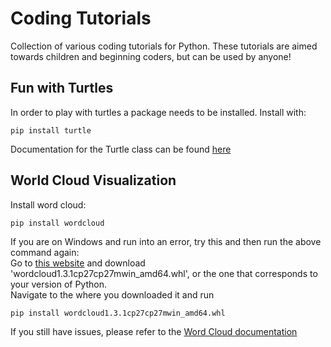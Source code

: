 # Coding Tutorials
Collection of various coding tutorials for Python. These tutorials are aimed towards children and
beginning coders, but can be used by anyone!

## Fun with Turtles
In order to play with turtles a package needs to be installed. Install with:  
```
pip install turtle
```    
Documentation for the Turtle class can be found [here](https://docs.python.org/3.5/library/turtle.html)  

## World Cloud Visualization  
Install word cloud:  
```
pip install wordcloud
```  
If you are on Windows and run into an error, try this and then run the above command again:  
Go to [this website](http://www.lfd.uci.edu/~gohlke/pythonlibs/#wordcloud) and download 
'wordcloud1.3.1cp27cp27mwin_amd64.whl', or the one that corresponds to your version of Python.  
Navigate to the where you downloaded it and run  
```
pip install wordcloud1.3.1cp27cp27mwin_amd64.whl
```  
If you still have issues, please refer to the [Word Cloud documentation](https://github.com/amueller/word_cloud)  
